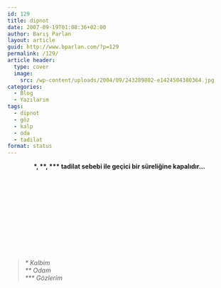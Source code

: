 ```yaml
---
id: 129
title: dipnot
date: 2007-09-19T01:08:36+02:00
author: Barış Parlan
layout: article
guid: http://www.bparlan.com/?p=129
permalink: /129/
article header:
  type: cover
  image:
    src: /wp-content/uploads/2004/09/243289802-e1424504380364.jpg
categories:
  - Blog
  - Yazılarım
tags:
  - dipnot
  - göz
  - kalp
  - oda
  - tadilat
format: status
---
```


<p align="center">
  <strong>*, **, *** tadilat sebebi ile geçici bir süreliğine kapalıdır&#8230;</strong>
</p>

&nbsp;

&nbsp;

&nbsp;

&nbsp;

&nbsp;

&nbsp;

> <p align="left">
>   <em>* Kalbim</em><br /> <em> ** Odam</em><br /> <em> *** Gözlerim</em>
> </p>
